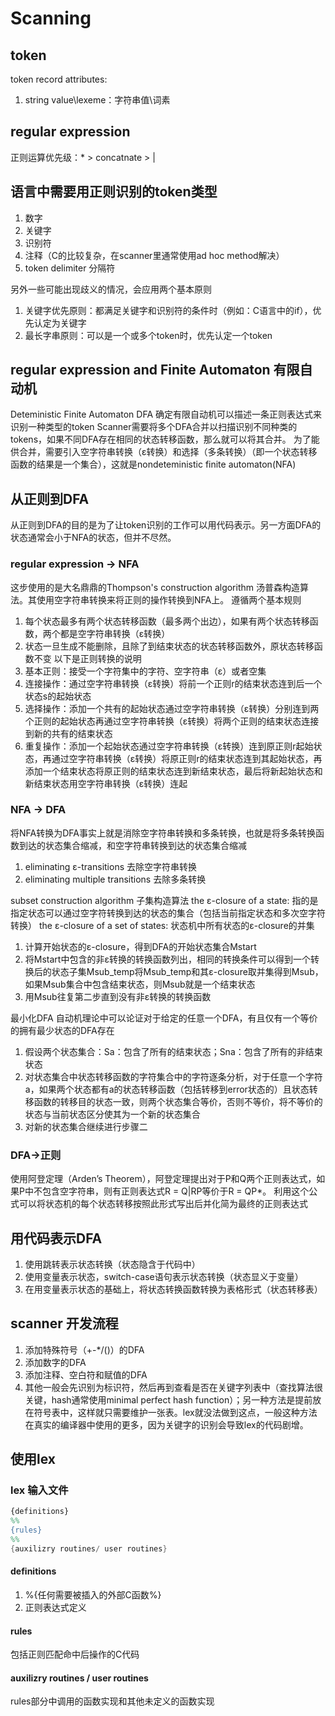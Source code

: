 # Scanning
## token
token record
attributes:
1. string value\lexeme：字符串值\词素
## regular expression
正则运算优先级：* > concatnate > |
## 语言中需要用正则识别的token类型
1. 数字
2. 关键字
3. 识别符
4. 注释（C的比较复杂，在scanner里通常使用ad hoc method解决）
5. token delimiter 分隔符

另外一些可能出现歧义的情况，会应用两个基本原则
1. 关键字优先原则：都满足关键字和识别符的条件时（例如：C语言中的if），优先认定为关键字
2. 最长字串原则：可以是一个或多个token时，优先认定一个token
## regular expression and Finite Automaton 有限自动机
Deteministic Finite Automaton DFA 确定有限自动机可以描述一条正则表达式来识别一种类型的token
Scanner需要将多个DFA合并以扫描识别不同种类的tokens，如果不同DFA存在相同的状态转移函数，那么就可以将其合并。
为了能供合并，需要引入空字符串转换（ε转换）和选择（多条转换）（即一个状态转移函数的结果是一个集合），这就是nondeteministic finite automaton(NFA)
## 从正则到DFA
从正则到DFA的目的是为了让token识别的工作可以用代码表示。另一方面DFA的状态通常会小于NFA的状态，但并不尽然。
### regular expression -> NFA
这步使用的是大名鼎鼎的Thompson's construction algorithm 汤普森构造算法。其使用空字符串转换来将正则的操作转换到NFA上。
遵循两个基本规则
1. 每个状态最多有两个状态转移函数（最多两个出边），如果有两个状态转移函数，两个都是空字符串转换（ε转换）
2. 状态一旦生成不能删除，且除了到结束状态的状态转移函数外，原状态转移函数不变
以下是正则转换的说明
1. 基本正则：接受一个字符集中的字符、空字符串（ε）或者空集
2. 连接操作：通过空字符串转换（ε转换）将前一个正则r的结束状态连到后一个状态s的起始状态
3. 选择操作：添加一个共有的起始状态通过空字符串转换（ε转换）分别连到两个正则的起始状态再通过空字符串转换（ε转换）将两个正则的结束状态连接到新的共有的结束状态
4. 重复操作：添加一个起始状态通过空字符串转换（ε转换）连到原正则r起始状态，再通过空字符串转换（ε转换）将原正则r的结束状态连到其起始状态，再添加一个结束状态将原正则的结束状态连到新结束状态，最后将新起始状态和新结束状态用空字符串转换（ε转换）连起
### NFA -> DFA
将NFA转换为DFA事实上就是消除空字符串转换和多条转换，也就是将多条转换函数到达的状态集合缩减，和空字符串转换到达的状态集合缩减
1. eliminating ε-transitions 去除空字符串转换
2. eliminating multiple transitions 去除多条转换


subset construction algorithm 子集构造算法
the ε-closure of a state: 指的是指定状态可以通过空字符转换到达的状态的集合（包括当前指定状态和多次空字符转换）
the ε-closure of a set of states: 状态机中所有状态的ε-closure的并集
1. 计算开始状态的ε-closure，得到DFA的开始状态集合Mstart
2. 将Mstart中包含的非ε转换的转换函数列出，相同的转换条件可以得到一个转换后的状态子集Msub_temp将Msub_temp和其ε-closure取并集得到Msub，如果Msub集合中包含结束状态，则Msub就是一个结束状态
3. 用Msub往复第二步直到没有非ε转换的转换函数

最小化DFA
自动机理论中可以论证对于给定的任意一个DFA，有且仅有一个等价的拥有最少状态的DFA存在
1. 假设两个状态集合：Sa：包含了所有的结束状态；Sna：包含了所有的非结束状态
2. 对状态集合中状态转移函数的字符集合中的字符逐条分析，对于任意一个字符a，如果两个状态都有a的状态转移函数（包括转移到error状态的）且状态转移函数的转移目的状态一致，则两个状态集合等价，否则不等价，将不等价的状态与当前状态区分使其为一个新的状态集合
3. 对新的状态集合继续进行步骤二
### DFA->正则
使用阿登定理（Arden’s Theorem），阿登定理提出对于P和Q两个正则表达式，如果P中不包含空字符串，则有正则表达式R = Q|RP等价于R = QP*。
利用这个公式可以将状态机的每个状态转移按照此形式写出后并化简为最终的正则表达式
## 用代码表示DFA
1. 使用跳转表示状态转换（状态隐含于代码中）
2. 使用变量表示状态，switch-case语句表示状态转换（状态显义于变量）
3. 在用变量表示状态的基础上，将状态转换函数转换为表格形式（状态转移表）
## scanner 开发流程
1. 添加特殊符号（+-*/()）的DFA
2. 添加数字的DFA
3. 添加注释、空白符和赋值的DFA
4. 其他一般会先识别为标识符，然后再到查看是否在关键字列表中（查找算法很关键，hash通常使用minimal perfect hash function）；另一种方法是提前放在符号表中，这样就只需要维护一张表。lex就没法做到这点，一般这种方法在真实的编译器中使用的更多，因为关键字的识别会导致lex的代码剧增。
## 使用lex
### lex 输入文件
``` lex
{definitions}
%%
{rules}
%%
{auxilizry routines/ user routines}
```
#### definitions
1. %{任何需要被插入的外部C函数%}
2. 正则表达式定义
#### rules
包括正则匹配命中后操作的C代码
#### auxilizry routines / user routines
rules部分中调用的函数实现和其他未定义的函数实现
